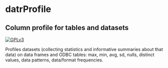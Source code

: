 # datrProfile 
## Column profile for tables and datasets

<!-- badges: start -->

[![GPLv3](https://img.shields.io/badge/license-GPLv3-blue.svg)](https://www.gnu.org/licenses/gpl-3.0.en.html)

<!-- badges: end -->




Profiles datasets (collecting statistics and informative summaries about that data) on data frames and ODBC tables: max, min, avg, sd, nulls, distinct values, data patterns, data/format frequencies.
